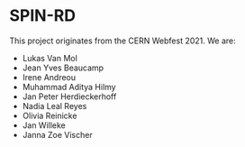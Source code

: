 # SPIN-RD 

This project originates from the CERN Webfest 2021.
We are: 

* Lukas Van Mol
* Jean Yves Beaucamp
* Irene Andreou
* Muhammad Aditya Hilmy 
* Jan Peter Herdieckerhoff 
* Nadia Leal Reyes
* Olivia Reinicke
* Jan Willeke
* Janna Zoe Vischer
